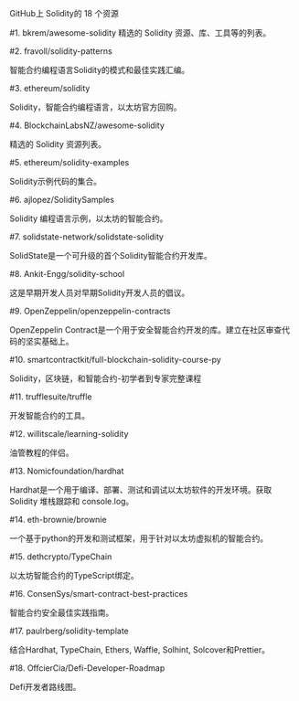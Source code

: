 GitHub上 Solidity的 18 个资源

#1. bkrem/awesome-solidity
精选的 Solidity 资源、库、工具等的列表。

#2. fravoll/solidity-patterns

智能合约编程语言Solidity的模式和最佳实践汇编。

#3. ethereum/solidity

Solidity，智能合约编程语言，以太坊官方回购。

#4. BlockchainLabsNZ/awesome-solidity

精选的 Solidity 资源列表。

#5. ethereum/solidity-examples

Solidity示例代码的集合。

#6. ajlopez/SoliditySamples

Solidity 编程语言示例，以太坊的智能合约。


#7. solidstate-network/solidstate-solidity

SolidState是一个可升级的首个Solidity智能合约开发库。

#8. Ankit-Engg/solidity-school

这是早期开发人员对早期Solidity开发人员的倡议。

#9. OpenZeppelin/openzeppelin-contracts

OpenZeppelin Contract是一个用于安全智能合约开发的库。建立在社区审查代码的坚实基础上。

#10. smartcontractkit/full-blockchain-solidity-course-py

Solidity，区块链，和智能合约-初学者到专家完整课程

#11. trufflesuite/truffle

开发智能合约的工具。

#12. willitscale/learning-solidity

油管教程的伴侣。

#13. Nomicfoundation/hardhat

Hardhat是一个用于编译、部署、测试和调试以太坊软件的开发环境。获取 Solidity 堆栈跟踪和 console.log。

#14. eth-brownie/brownie

一个基于python的开发和测试框架，用于针对以太坊虚拟机的智能合约。

#15. dethcrypto/TypeChain

以太坊智能合约的TypeScript绑定。

#16. ConsenSys/smart-contract-best-practices

智能合约安全最佳实践指南。

#17. paulrberg/solidity-template

结合Hardhat, TypeChain, Ethers, Waffle, Solhint, Solcover和Prettier。

#18. OffcierCia/Defi-Developer-Roadmap

Defi开发者路线图。 
